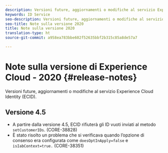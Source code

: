 ```yaml
---
description: Versioni future, aggiornamenti o modifiche al servizio Experience Cloud Identity.
keywords: ID Service
seo-description: Versioni future, aggiornamenti o modifiche al servizio Experience Cloud Identity.
seo-title: Note sulla versione 2020
title: Note sulla versione 2020
translation-type: ht
source-git-commit: a958ea783bbe602f52635bbf2b315c85a8de57a7

---
```



# Note sulla versione di Experience Cloud - 2020 {#release-notes}

Versioni future, aggiornamenti o modifiche al servizio Experience Cloud Identity (ECID).

## Versione 4.5

* A partire dalla versione 4.5, ECID rifiuterà gli ID vuoti inviati al metodo `setCustomerIDs`. (CORE-38828)
* È stato risolto un problema che si verificava quando l’opzione di consenso era configurata come `doesOptInApply=false` e `isIabContext=true.` (CORE-38351)
